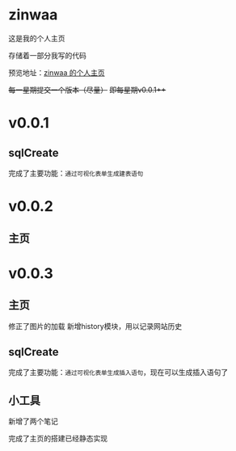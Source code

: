 # zinwaa

这是我的个人主页

存储着一部分我写的代码

预览地址：[zinwaa 的个人主页](https://www.zinwaa.space)


~~每一星期提交一个版本（尽量）~~
~~即每星期v0.0.1++~~

# v0.0.1

## sqlCreate

完成了主要功能：`通过可视化表单生成建表语句`

# v0.0.2

## 主页

# v0.0.3

## 主页
修正了图片的加载
新增history模块，用以记录网站历史

## sqlCreate

完成了主要功能：`通过可视化表单生成插入语句`，现在可以生成插入语句了

## 小工具

新增了两个笔记

完成了主页的搭建已经静态实现